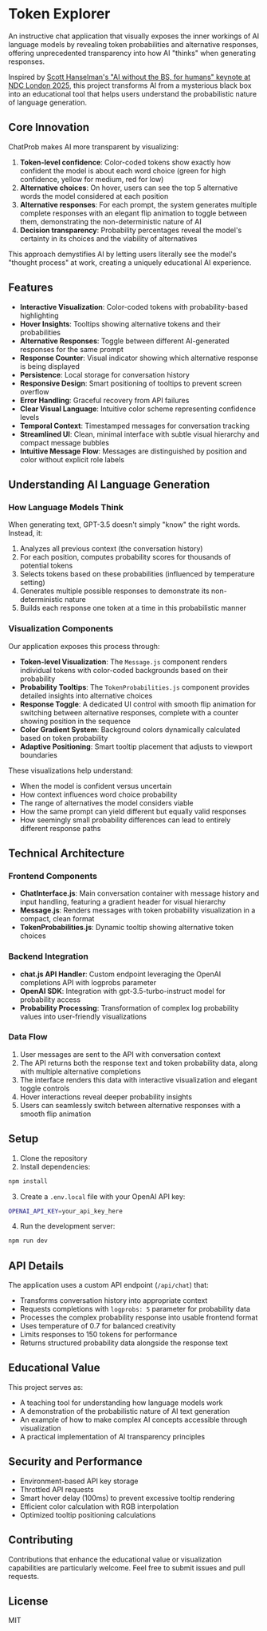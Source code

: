 # Token Explorer

An instructive chat application that visually exposes the inner workings of AI language models by revealing token probabilities and alternative responses, offering unprecedented transparency into how AI "thinks" when generating responses.

Inspired by [Scott Hanselman's "AI without the BS, for humans" keynote at NDC London 2025](https://www.youtube.com/watch?v=kYUicaho5k8), this project transforms AI from a mysterious black box into an educational tool that helps users understand the probabilistic nature of language generation.

## Core Innovation

ChatProb makes AI more transparent by visualizing:

1. **Token-level confidence**: Color-coded tokens show exactly how confident the model is about each word choice (green for high confidence, yellow for medium, red for low)
2. **Alternative choices**: On hover, users can see the top 5 alternative words the model considered at each position
3. **Alternative responses**: For each prompt, the system generates multiple complete responses with an elegant flip animation to toggle between them, demonstrating the non-deterministic nature of AI
4. **Decision transparency**: Probability percentages reveal the model's certainty in its choices and the viability of alternatives

This approach demystifies AI by letting users literally see the model's "thought process" at work, creating a uniquely educational AI experience.

## Features

- **Interactive Visualization**: Color-coded tokens with probability-based highlighting
- **Hover Insights**: Tooltips showing alternative tokens and their probabilities
- **Alternative Responses**: Toggle between different AI-generated responses for the same prompt
- **Response Counter**: Visual indicator showing which alternative response is being displayed
- **Persistence**: Local storage for conversation history
- **Responsive Design**: Smart positioning of tooltips to prevent screen overflow
- **Error Handling**: Graceful recovery from API failures
- **Clear Visual Language**: Intuitive color scheme representing confidence levels
- **Temporal Context**: Timestamped messages for conversation tracking
- **Streamlined UI**: Clean, minimal interface with subtle visual hierarchy and compact message bubbles
- **Intuitive Message Flow**: Messages are distinguished by position and color without explicit role labels

## Understanding AI Language Generation

### How Language Models Think

When generating text, GPT-3.5 doesn't simply "know" the right words. Instead, it:

1. Analyzes all previous context (the conversation history)
2. For each position, computes probability scores for thousands of potential tokens
3. Selects tokens based on these probabilities (influenced by temperature setting)
4. Generates multiple possible responses to demonstrate its non-deterministic nature
5. Builds each response one token at a time in this probabilistic manner

### Visualization Components

Our application exposes this process through:

- **Token-level Visualization**: The `Message.js` component renders individual tokens with color-coded backgrounds based on their probability
- **Probability Tooltips**: The `TokenProbabilities.js` component provides detailed insights into alternative choices
- **Response Toggle**: A dedicated UI control with smooth flip animation for switching between alternative responses, complete with a counter showing position in the sequence
- **Color Gradient System**: Background colors dynamically calculated based on token probability
- **Adaptive Positioning**: Smart tooltip placement that adjusts to viewport boundaries

These visualizations help understand:

- When the model is confident versus uncertain
- How context influences word choice probability
- The range of alternatives the model considers viable
- How the same prompt can yield different but equally valid responses
- How seemingly small probability differences can lead to entirely different response paths

## Technical Architecture

### Frontend Components
- **ChatInterface.js**: Main conversation container with message history and input handling, featuring a gradient header for visual hierarchy
- **Message.js**: Renders messages with token probability visualization in a compact, clean format
- **TokenProbabilities.js**: Dynamic tooltip showing alternative token choices

### Backend Integration
- **chat.js API Handler**: Custom endpoint leveraging the OpenAI completions API with logprobs parameter
- **OpenAI SDK**: Integration with gpt-3.5-turbo-instruct model for probability access
- **Probability Processing**: Transformation of complex log probability values into user-friendly visualizations

### Data Flow
1. User messages are sent to the API with conversation context
2. The API returns both the response text and token probability data, along with multiple alternative completions
3. The interface renders this data with interactive visualization and elegant toggle controls
4. Hover interactions reveal deeper probability insights
5. Users can seamlessly switch between alternative responses with a smooth flip animation

## Setup

1. Clone the repository
2. Install dependencies:
```bash
npm install
```

3. Create a `.env.local` file with your OpenAI API key:
```bash
OPENAI_API_KEY=your_api_key_here
```

4. Run the development server:
```bash
npm run dev
```

## API Details

The application uses a custom API endpoint (`/api/chat`) that:
- Transforms conversation history into appropriate context
- Requests completions with `logprobs: 5` parameter for probability data
- Processes the complex probability response into usable frontend format
- Uses temperature of 0.7 for balanced creativity
- Limits responses to 150 tokens for performance
- Returns structured probability data alongside the response text

## Educational Value

This project serves as:
- A teaching tool for understanding how language models work
- A demonstration of the probabilistic nature of AI text generation
- An example of how to make complex AI concepts accessible through visualization
- A practical implementation of AI transparency principles

## Security and Performance

- Environment-based API key storage
- Throttled API requests
- Smart hover delay (100ms) to prevent excessive tooltip rendering
- Efficient color calculation with RGB interpolation
- Optimized tooltip positioning calculations

## Contributing

Contributions that enhance the educational value or visualization capabilities are particularly welcome. Feel free to submit issues and pull requests.

## License

MIT